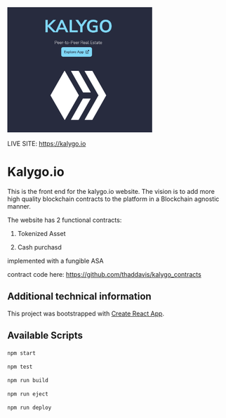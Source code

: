 <img src="public/project_banner_photo.png" width="330" height="285"/>

LIVE SITE: https://kalygo.io

# Kalygo.io
This is the front end for the kalygo.io website. The vision is to add more high quality blockchain contracts to the platform in a Blockchain agnostic manner.

The website has 2 functional contracts:

1) Tokenized Asset

2) Cash purchasd

implemented with a fungible ASA

contract code here: https://github.com/thaddavis/kalygo_contracts

## Additional technical information
This project was bootstrapped with [Create React App](https://github.com/facebook/create-react-app).

## Available Scripts
`npm start`

`npm test`

`npm run build`

`npm run eject`

`npm run deploy`
